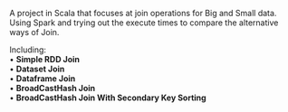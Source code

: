 A project in Scala that focuses at join operations for Big and Small data.<br />
Using Spark and trying out the execute times to compare the alternative ways of Join.<br />

Including: <br />
•  <b> Simple RDD Join </b> <br />
• <b>  Dataset Join</b> <br />
•  <b> Dataframe Join </b> <br />
•  <b> BroadCastHash Join </b> <br />
•  <b> BroadCastHash Join With Secondary Key Sorting </b> <br />

